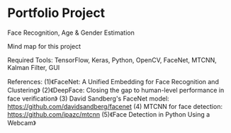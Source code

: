 # Portfolio Project
Face Recognition, Age & Gender Estimation


Mind map for this project




Required Tools:
TensorFlow, Keras, Python, OpenCV, FaceNet, MTCNN, Kalman Filter, GUI



References:
(1)《FaceNet: A Unified Embedding for Face Recognition and Clustering》
(2)《DeepFace: Closing the gap to human-level performance in face verification》
(3) David Sandberg's FaceNet model: https://github.com/davidsandberg/facenet
(4) MTCNN for face detection: https://github.com/ipazc/mtcnn
(5)《Face Detection in Python Using a Webcam》

